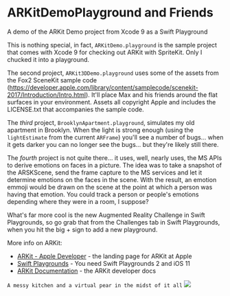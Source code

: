 # ARKitDemoPlayground and Friends

A demo of the ARKit Demo project from Xcode 9 as a Swift Playground

This is nothing special, in fact, `ARKitDemo.playground` is the sample project that comes with Xcode 9 for checking out ARKit with SpriteKit. Only I chucked it into a playground.

The second project, `ARKit3DDemo.playground` uses some of the assets from the Fox2 SceneKit sample code (https://developer.apple.com/library/content/samplecode/scenekit-2017/Introduction/Intro.html). It'll place Max and his friends around the flat surfaces in your environment. Assets all copyright Apple and includes the LICENSE.txt that accompanies the sample code.

The *third* project, `BrooklynApartment.playground`, simulates my old apartment in Brooklyn. When the light is strong enough (using the `lightEstimate` from the current `ARFrame`) you'll see a number of bugs... when it gets darker you can no longer see the bugs... but they're likely still there.

The *fourth* project is not quite there... it uses, well, nearly uses, the MS APIs to derive emotions on faces in a picture. The idea was to take a snapshot of the ARSKScene, send the frame capture to the MS services and let it determine emotions on the faces in the scene. With the result, an emotion emmoji would be drawn on the scene at the point at which a person was having that emotion. You could track a person or people's emotions depending where they were in a room, I suppose? 

What's far more cool is the new Augmented Reality Challenge in Swift Playgrounds, so go grab that from the Challenges tab in Swift Playgrounds, when you hit the big + sign to add a new playground.

More info on ARKit:
* [ARKit - Apple Developer](https://developer.apple.com/arkit/) - the landing page for ARKit at Apple
* [Swift Playgrounds](https://www.apple.com/swift/playgrounds/) - You need Swift Playgrounds 2 and iOS 11
* [ARKit Documentation](https://developer.apple.com/documentation/arkit) - the ARKit developer docs



`A messy kitchen and a virtual pear in the midst of it all`
![](http://www.wickedpearprogramming.com/w/wp-content/uploads/2017/09/pear-arkit-1.png)
